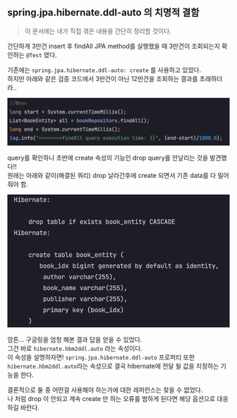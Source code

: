 ## spring.jpa.hibernate.ddl-auto 의 치명적 결함
> 이 문서에는 내가 직접 겪은 내용을 간단히 정리할 것이다.


간단하게 3만건 insert 후 findAll JPA method를 실행했을 때 3만건이 조회되는지 확인하는 `@Test` 였다.

기존에는 `spring.jpa.hibernate.ddl-auto: create` 를 사용하고 있었다.  
하지만 아래와 같은 검증 코드에서 3만건이 아닌 12만건을 조회하는 결과를 초래하더라..

<img src="../../img/error-ddl-auto.png">


query를 확인하니 초반에 create 속성의 기능인 drop query를 안날리는 것을 발견했다!!  
원래는 아래와 같이(해결된 쿼리) drop 날라간후에 create 되면서 기존 data를 다 밀어줘야 함.

<img src="../../img/hbm2ddl-auto-resolved.png">

암튼... 구글링을 엄청 해본 결과 답을 얻을 수 있었다.  
그건 바로 `hibernate.hbm2ddl.auto` 라는 속성이다.  
이 속성을 설명하자면! `spring.jpa.hibernate.ddl-auto` 프로퍼티 또한 `hibernate.hbm2ddl.auto`라는 속성으로 결국 hibernate에 전달 될 값을 지정하는 기능을 한다.

결론적으로 둘 중 어떤걸 사용해야 하는가에 대한 레퍼런스는 찾을 수 없었다.  
나 처럼 drop 이 안되고 계속 create 만 하는 오류를 범하게 된다면 해당 옵션으로 대응하길 바란다.